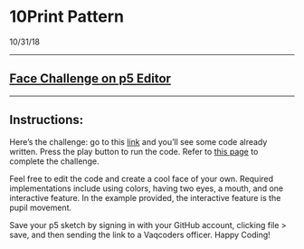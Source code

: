 # 10Print Pattern
10/31/18

---

## [Face Challenge on p5 Editor](https://editor.p5js.org/vaqcoders/sketches/ry7QZx_hm)

---

## Instructions:
Here’s the challenge: go to this [link](https://editor.p5js.org/vaqcoders/sketches/ry7QZx_hm) and you’ll see some code already written. Press the play button to run the code. Refer to [this page](https://p5js.org/reference/#group-Shape) to complete the challenge.

Feel free to edit the code and create a cool face of your own. Required implementations include using colors, having two eyes, a mouth, and one interactive feature. In the example provided, the interactive feature is the pupil movement.

Save your p5 sketch by signing in with your GitHub account, clicking file > save, and then sending the link to a Vaqcoders officer. Happy Coding!
